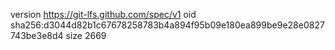version https://git-lfs.github.com/spec/v1
oid sha256:d3044d82b1c67678258783b4a894f95b09e180ea899be9e28e0827743be3e8d4
size 2669
